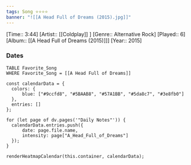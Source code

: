 ```yaml
---
tags: Song ⭐⭐⭐⭐ 
banner: "![[A Head Full of Dreams (2015).jpg]]"
---
```

[Time:: 3:44]
[Artist:: [[Coldplay]] ]
[Genre:: Alternative Rock]
[Played:: 6]
[Album:: [[A Head Full of Dreams (2015)]]]
[Year:: 2015]
### Dates
````dataview
TABLE Favorite_Song
WHERE Favorite_Song = [[A Head Full of Dreams]]
````

  ```dataviewjs
const calendarData = { 
	colors: { 
		blue: ["#9ccfd8", "#5BAAB8", "#57A1BB", "#5da8c7", "#3e8fb0"] 
	}, 
	entries: [] 
}; 

for (let page of dv.pages('"Daily Notes"')) { 
	calendarData.entries.push({ 
		date: page.file.name, 
		intensity: page["A_Head_Full_of_Dreams"]
	}); 
} 

renderHeatmapCalendar(this.container, calendarData);
```
